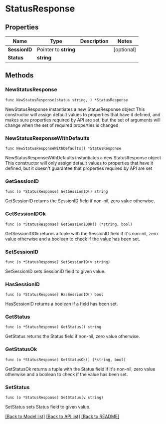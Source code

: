 # StatusResponse

## Properties

Name | Type | Description | Notes
------------ | ------------- | ------------- | -------------
**SessionID** | Pointer to **string** |  | [optional] 
**Status** | **string** |  | 

## Methods

### NewStatusResponse

`func NewStatusResponse(status string, ) *StatusResponse`

NewStatusResponse instantiates a new StatusResponse object
This constructor will assign default values to properties that have it defined,
and makes sure properties required by API are set, but the set of arguments
will change when the set of required properties is changed

### NewStatusResponseWithDefaults

`func NewStatusResponseWithDefaults() *StatusResponse`

NewStatusResponseWithDefaults instantiates a new StatusResponse object
This constructor will only assign default values to properties that have it defined,
but it doesn't guarantee that properties required by API are set

### GetSessionID

`func (o *StatusResponse) GetSessionID() string`

GetSessionID returns the SessionID field if non-nil, zero value otherwise.

### GetSessionIDOk

`func (o *StatusResponse) GetSessionIDOk() (*string, bool)`

GetSessionIDOk returns a tuple with the SessionID field if it's non-nil, zero value otherwise
and a boolean to check if the value has been set.

### SetSessionID

`func (o *StatusResponse) SetSessionID(v string)`

SetSessionID sets SessionID field to given value.

### HasSessionID

`func (o *StatusResponse) HasSessionID() bool`

HasSessionID returns a boolean if a field has been set.

### GetStatus

`func (o *StatusResponse) GetStatus() string`

GetStatus returns the Status field if non-nil, zero value otherwise.

### GetStatusOk

`func (o *StatusResponse) GetStatusOk() (*string, bool)`

GetStatusOk returns a tuple with the Status field if it's non-nil, zero value otherwise
and a boolean to check if the value has been set.

### SetStatus

`func (o *StatusResponse) SetStatus(v string)`

SetStatus sets Status field to given value.



[[Back to Model list]](../README.md#documentation-for-models) [[Back to API list]](../README.md#documentation-for-api-endpoints) [[Back to README]](../README.md)



